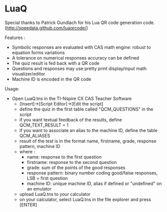 # LuaQ

Special thanks to Patrick Gundlach for his Lua QR code generation code.
(http://speedata.github.com/luaqrcode/)

Features :
- Symbolic responses are evaluated with CAS math engine: robust to equation forms variations
- A tolerance on numerical responses accuracy can be defined
- The quiz result is fed back with a QR code
- Questions and responses may use pretty print display/input math visualizer/editor
- Machine ID is encoded in the QR code
	
Usage: 
- Open LuaQ.tns in the TI-Nspire CX CAS Teacher Software
	- [Insert]->[Script Editor]->[Edit the script]
	- define the quiz in the first table called "QCM_QUESTIONS" in the script
	- if you want textual feedback of the results, define QCM_TEXT_RESULT = 1
	- if you want to associate an alias to the machine ID, define the table QCM_ALIASES
	- result of the test is in the format name, firstname, grade, response pattern, machine ID
	- where :
		- name: response to the first question
		- firstname: response to the second question
		- grade: sum of the points of the good responses
		- response pattern: binary number coding good/false responses, LSB = first question
		- machine ID: unique machine ID, alias if defined or "undefined" on an emulator
	- upload LuaQ.tns to your calculator
	- on your calculator, select LuaQ.tns in the file explorer and press [ENTER] 
